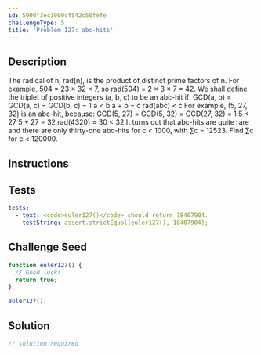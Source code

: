 ```yaml
---
id: 5900f3ec1000cf542c50fefe
challengeType: 5
title: 'Problem 127: abc-hits'
---
```


## Description
<section id='description'>
The radical of n, rad(n), is the product of distinct prime factors of n. For example, 504 = 23 × 32 × 7, so rad(504) = 2 × 3 × 7 = 42.
We shall define the triplet of positive integers (a, b, c) to be an abc-hit if:
GCD(a, b) = GCD(a, c) = GCD(b, c) = 1
a < b
a + b = c
rad(abc) < c
For example, (5, 27, 32) is an abc-hit, because:
GCD(5, 27) = GCD(5, 32) = GCD(27, 32) = 1
5 < 27
5 + 27 = 32
rad(4320) = 30 < 32
It turns out that abc-hits are quite rare and there are only thirty-one abc-hits for c < 1000, with ∑c = 12523.
Find ∑c for c < 120000.
</section>

## Instructions
<section id='instructions'>

</section>

## Tests
<section id='tests'>

```yml
tests:
  - text: <code>euler127()</code> should return 18407904.
    testString: assert.strictEqual(euler127(), 18407904);

```

</section>

## Challenge Seed
<section id='challengeSeed'>

<div id='js-seed'>

```js
function euler127() {
  // Good luck!
  return true;
}

euler127();
```

</div>



</section>

## Solution
<section id='solution'>

```js
// solution required
```
</section>

